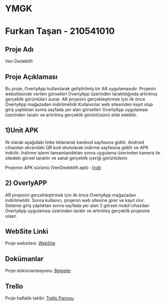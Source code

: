 # YMGK

# Furkan Taşan - 210541010



## Proje Adı
Veri Dedektifi

## Proje Açıklaması

Bu proje, OverlyApp kullanılarak geliştirilmiş bir AR uygulamasıdır. Projenin websitesinde verilen görselleri OverlyApp üzerinden taratıldığında artırılmış gerçeklik görüntüleri sunar.
AR projesini gerçekleştirmek için ilk önce OverlyApp mağazadan indirilmelidir.Kullanıcılar web sitesinden kayıt olup giriş yaptıktan sonra sayfada yer alan görselleri OverlyApp uygulaması üzerinden taratır ve artırılmış gerçeklik görüntüsünü elde edebilir.

## 1)Unit APK 
İlk olarak aşağıdaki linke tıklanarak karekod sayfasına gidilir. Android cihazdan ekrandaki QR kod okutularak indirme sayfasına gidilir ve APK indirilir. İndirme işlemi tamamlandıktan sonra uygulama üzerinden kamera ile sitedeki görsel taratılır ve sanal gerçeklik içeriği görüntülenir.

Projemin APK sürümü (VeriDedektifi.apk) : [İndir](https://furkantsnb.github.io/qr.html)
## 2) OverlyAPP
AR projesini gerçekleştirmek için ilk önce OverlyApp mağazadan indirilmelidir. Sonra kullanıcı, projenin web sitesine girer ve kayıt olur. Sisteme giriş yaptıktan sonra sayfada yer alan 2 görseli mobil cihazdan OverlyApp uygulaması üzerinden taratır ve artırılmış gerçeklik projesine ulaşır.

## WebSite Linki
Proje websitesi: [WebSite](https://furkantsnb.github.io/)

## Dokümanlar  
Proje dokümantasyonu: [Belgeler](https://github.com/Furkantsnb/YMGK/tree/main/Belgeler)

## Trello
Proje haftalık takibi: [Trello Panosu](https://trello.com/b/691GmqAz/ymgk)


